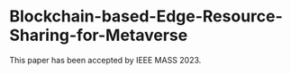 # Blockchain-based-Edge-Resource-Sharing-for-Metaverse
This paper has been accepted by IEEE MASS 2023.
